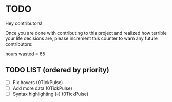 # TODO

Hey contributors!

Once you are done with contributing to this project and realized how terrible your life decisions are, please increment this counter to warn any future contributors:

hours wasted = 65

## TODO LIST (ordered by priority)

* [ ] Fix hovers (0TickPulse)
* [ ] Add more data (0TickPulse)
* [ ] Syntax highlighting (💀) (0TickPulse)
